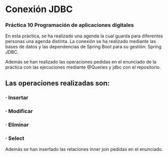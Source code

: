 # Conexión JDBC

### Práctica 10 Programación de aplicaciones digitales 

En esta práctica, se ha realizado una agenda la cual guarda para diferentes personas una agenda distinta.
La conexión se ha realizado mediante las bases de datos y las dependencias de Spring Boot para su gestión:
Spring JDBC.

Además se han realizado las operaciones pedidas en el enunciado de la práctica con las ejecuciones mediante
@Queries y jdbc con el repositorio.

## Las operaciones realizadas son:
### · Insertar
### · Modificar
### · Eliminar
### · Select

Además se han insertado las relaciones inner join pedidas en el enunciado.

# 


